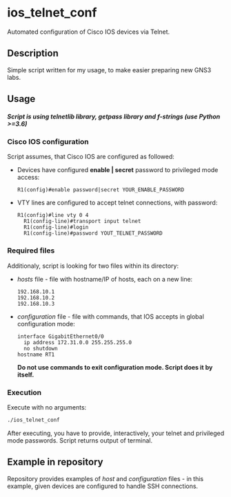 # ios_telnet_conf
Automated configuration of Cisco IOS devices via Telnet.

## Description
Simple script written for my usage, to make easier preparing new GNS3 labs.

## Usage
##### Script is using telnetlib library, getpass library and f-strings (use Python >=3.6) 
### Cisco IOS configuration
Script assumes, that Cisco IOS are configured as followed:
 - Devices have configured **enable | secret** password to privileged mode access:
   ```
   R1(config)#enable password|secret YOUR_ENABLE_PASSWORD
   ```
 - VTY lines are configured to accept telnet connections, with password:
   ```
   R1(config)#line vty 0 4
     R1(config-line)#transport input telnet
     R1(config-line)#login
     R1(config-line)#password YOUT_TELNET_PASSWORD
   ```

### Required files
Additionaly, script is looking for two files within its directory:
 - *hosts* file - file with hostname/IP of hosts, each on a new line:
   ```
   192.168.10.1
   192.168.10.2
   192.168.10.3
   ```
 - *configuration* file - file with commands, that IOS accepts in global configuration mode:
   ```
   interface GigabitEthernet0/0
     ip address 172.31.0.0 255.255.255.0
     no shutdown
   hostname RT1
   ```
   **Do not use commands to exit configuration mode. Script does it by itself.**

### Execution
Execute with no arguments:
``` sh
./ios_telnet_conf
```
After executing, you have to provide, interactively, your telnet and privileged mode passwords.
Script returns output of terminal.

## Example in repository
Repository provides examples of *host* and *configuration* files - in this example, given devices are configured to handle SSH connections.

